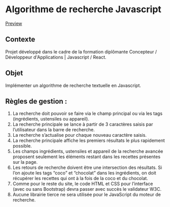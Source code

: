 # Algorithme de recherche Javascript

[Preview]( https://ogdenrichard.github.io/fisheye/)

## Contexte

Projet développé dans le cadre de la formation diplômante Concepteur / Développeur d'Applications | Javascript / React.

## Objet

Implémenter un algorithme de recherche textuelle en Javascript.

## Règles de gestion :

1. La recherche doit pouvoir se faire via le champ principal ou via les tags (ingrédients, ustensiles ou appareil).
2. La recherche principale se lance à partir de 3 caractères saisis par l’utilisateur dans la barre de recherche.
3. La recherche s’actualise pour chaque nouveau caractère saisis.
4. La recherche principale affiche les premiers résultats le plus rapidement possible.
5. Les champs ingrédients, ustensiles et appareil de la recherche avancée proposent seulement les éléments restant dans les recettes présentes sur la page.
6. Les retours de recherche doivent être une intersection des résultats. Si l’on ajoute les tags “coco” et “chocolat” dans les ingrédients, on doit récupérer les recettes qui ont à la fois de la coco et du chocolat.
7. Comme pour le reste du site, le code HTML et CSS pour l’interface (avec ou sans Bootstrap) devra passer avec succès le validateur W3C.
8. Aucune librairie tierce ne sera utilisée pour le JavaScript du moteur de recherche.
